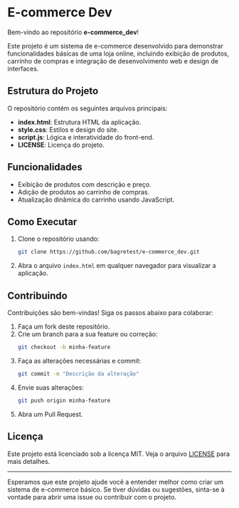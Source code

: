 # E-commerce Dev

Bem-vindo ao repositório **e-commerce_dev**!

Este projeto é um sistema de e-commerce desenvolvido para demonstrar funcionalidades básicas de uma loja online, incluindo exibição de produtos, carrinho de compras e integração de desenvolvimento web e design de interfaces.

## Estrutura do Projeto

O repositório contém os seguintes arquivos principais:

- **index.html**: Estrutura HTML da aplicação.
- **style.css**: Estilos e design do site.
- **script.js**: Lógica e interatividade do front-end.
- **LICENSE**: Licença do projeto.

## Funcionalidades

- Exibição de produtos com descrição e preço.
- Adição de produtos ao carrinho de compras.
- Atualização dinâmica do carrinho usando JavaScript.

## Como Executar

1. Clone o repositório usando:
   ```bash
   git clone https://github.com/bagretest/e-commerce_dev.git
   ```

2. Abra o arquivo `index.html` em qualquer navegador para visualizar a aplicação.

## Contribuindo

Contribuições são bem-vindas! Siga os passos abaixo para colaborar:

1. Faça um fork deste repositório.
2. Crie um branch para a sua feature ou correção:
   ```bash
   git checkout -b minha-feature
   ```
3. Faça as alterações necessárias e commit:
   ```bash
   git commit -m "Descrição da alteração"
   ```
4. Envie suas alterações:
   ```bash
   git push origin minha-feature
   ```
5. Abra um Pull Request.

## Licença

Este projeto está licenciado sob a licença MIT. Veja o arquivo [LICENSE](LICENSE) para mais detalhes.

---

Esperamos que este projeto ajude você a entender melhor como criar um sistema de e-commerce básico. Se tiver dúvidas ou sugestões, sinta-se à vontade para abrir uma issue ou contribuir com o projeto.

